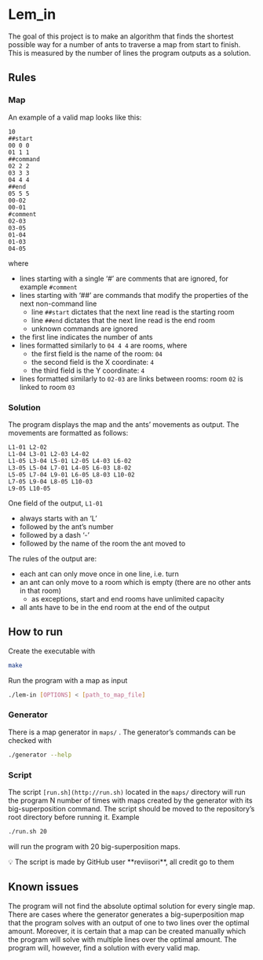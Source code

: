 # Lem_in

The goal of this project is to make an algorithm that finds the shortest possible way for a number of ants to traverse a map from start to finish. This is measured by the number of lines the program outputs as a solution.

## Rules

### Map

An example of a valid map looks like this:

```
10
##start
00 0 0
01 1 1
##command
02 2 2
03 3 3
04 4 4
##end
05 5 5
00-02
00-01
#comment
02-03
03-05
01-04
01-03
04-05
```

where

- lines starting with a single ‘#’ are comments that are ignored, for example `#comment`
- lines starting with ‘##’ are commands that modify the properties of the next non-command line
    - line `##start` dictates that the next line read is the starting room
    - line `##end` dictates that the next line read is the end room
    - unknown commands are ignored
- the first line indicates the number of ants
- lines formatted similarly to `04 4 4` are rooms, where
    - the first field is the name of the room: `04`
    - the second field is the X coordinate: `4`
    - the third field is the Y coordinate: `4`
- lines formatted similarly to `02-03` are links between rooms: room `02` is linked to room `03`

### Solution

The program displays the map and the ants’ movements as output. The movements are formatted as follows:

```
L1-01 L2-02
L1-04 L3-01 L2-03 L4-02
L1-05 L3-04 L5-01 L2-05 L4-03 L6-02
L3-05 L5-04 L7-01 L4-05 L6-03 L8-02
L5-05 L7-04 L9-01 L6-05 L8-03 L10-02
L7-05 L9-04 L8-05 L10-03
L9-05 L10-05
```

One field of the output, `L1-01` 

- always starts with an ‘L’
- followed by the ant’s number
- followed by a dash ‘-’
- followed by the name of the room the ant moved to

The rules of the output are:

- each ant can only move once in one line, i.e. turn
- an ant can only move to a room which is empty (there are no other ants in that room)
    - as exceptions, start and end rooms have unlimited capacity
- all ants have to be in the end room at the end of the output

## How to run

Create the executable with

```bash
make
```

Run the program with a map as input

```bash
./lem-in [OPTIONS] < [path_to_map_file]
```

### Generator

There is a map generator in `maps/` . The generator’s commands can be checked with

```bash
./generator --help
```

### Script

The script `[run.sh](http://run.sh)` located in the `maps/` directory will run the program N number of times with maps created by the generator with its big-superposition command. The script should be moved to the repository’s root directory before running it. Example

```bash
./run.sh 20
```

will run the program with 20 big-superposition maps.

<aside>
💡 The script is made by GitHub user **reviisori**, all credit go to them

</aside>

## Known issues

The program will not find the absolute optimal solution for every single map. There are cases where the generator generates a big-superposition map that the program solves with an output of one to two lines over the optimal amount. Moreover, it is certain that a map can be created manually which the program will solve with multiple lines over the optimal amount. The program will, however, find a solution with every valid map.
